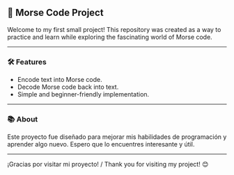 ## 🌟 Morse Code Project

Welcome to my first small project! This repository was created as a way to practice and learn while exploring the fascinating world of Morse code.

---

### 🛠️ Features

- Encode text into Morse code.
- Decode Morse code back into text.
- Simple and beginner-friendly implementation.

---

### 📚 About

Este proyecto fue diseñado para mejorar mis habilidades de programación y aprender algo nuevo. Espero que lo encuentres interesante y útil.

---

¡Gracias por visitar mi proyecto! / Thank you for visiting my project! 😊
